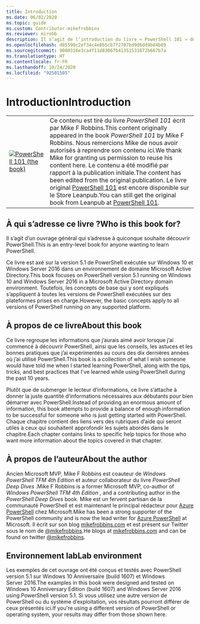 ```yaml
---
title: Introduction
ms.date: 06/02/2020
ms.topic: guide
ms.custom: Contributor-mikefrobbins
ms.reviewer: mirobb
description: Il s’agit de l’introduction du livre « PowerShell 101 » de Mike F. Robbins.
ms.openlocfilehash: d85590c2ef34c4e8b5cb7f2707bd9d6dd9b84b89
ms.sourcegitcommit: 9080316e3ca4f11d83067b41351531672b667b7a
ms.translationtype: HT
ms.contentlocale: fr-FR
ms.lasthandoff: 10/24/2020
ms.locfileid: "92501505"
---
```

# <a name="introduction"></a><span data-ttu-id="39dfa-103">Introduction</span><span class="sxs-lookup"><span data-stu-id="39dfa-103">Introduction</span></span>

<table>
  <tr><td>
  <a href="https://leanpub.com/powershell101">
  <img src="media/powershell101-150x194.png" alt="PowerShell 101 (the book)" />
  </a>
  </td>
  <td colspan=2>
<span data-ttu-id="39dfa-104">Ce contenu est tiré du livre <em>PowerShell 101</em> écrit par Mike F Robbins.</span><span class="sxs-lookup"><span data-stu-id="39dfa-104">This content originally appeared in the book <em>PowerShell 101</em> by Mike F Robbins.</span></span> <span data-ttu-id="39dfa-105">Nous remercions Mike de nous avoir autorisés à reprendre son contenu ici.</span><span class="sxs-lookup"><span data-stu-id="39dfa-105">We thank Mike for granting us permission to reuse his content here.</span></span> <span data-ttu-id="39dfa-106">Le contenu a été modifié par rapport à la publication initiale.</span><span class="sxs-lookup"><span data-stu-id="39dfa-106">The content has been edited from the original publication.</span></span> <span data-ttu-id="39dfa-107">Le livre original <a href="https://leanpub.com/powershell101">PowerShell 101</a> est encore disponible sur le Store Leanpub.</span><span class="sxs-lookup"><span data-stu-id="39dfa-107">You can still get the original book from Leanpub at <a href="https://leanpub.com/powershell101">PowerShell 101</a>.</span></span>
  </td></tr>
</table>

## <a name="who-is-this-book-for"></a><span data-ttu-id="39dfa-108">À qui s’adresse ce livre ?</span><span class="sxs-lookup"><span data-stu-id="39dfa-108">Who is this book for?</span></span>

<span data-ttu-id="39dfa-109">Il s’agit d’un ouvrage général qui s’adresse à quiconque souhaite découvrir PowerShell.</span><span class="sxs-lookup"><span data-stu-id="39dfa-109">This is an entry-level book for anyone wanting to learn PowerShell.</span></span>

<span data-ttu-id="39dfa-110">Ce livre est axé sur la version 5.1 de PowerShell exécutée sur Windows 10 et Windows Server 2016 dans un environnement de domaine Microsoft Active Directory.</span><span class="sxs-lookup"><span data-stu-id="39dfa-110">This book focuses on PowerShell version 5.1 running on Windows 10 and Windows Server 2016 in a Microsoft Active Directory domain environment.</span></span> <span data-ttu-id="39dfa-111">Toutefois, les concepts de base qui y sont expliqués s’appliquent à toutes les versions de PowerShell exécutées sur des plateformes prises en charge.</span><span class="sxs-lookup"><span data-stu-id="39dfa-111">However, the basic concepts apply to all versions of PowerShell running on any supported platform.</span></span>

## <a name="about-this-book"></a><span data-ttu-id="39dfa-112">À propos de ce livre</span><span class="sxs-lookup"><span data-stu-id="39dfa-112">About this book</span></span>

<span data-ttu-id="39dfa-113">Ce livre regroupe les informations que j’aurais aimé avoir lorsque j’ai commencé à découvrir PowerShell, ainsi que les conseils, les astuces et les bonnes pratiques que j’ai expérimentés au cours des dix dernières années où j’ai utilisé PowerShell.</span><span class="sxs-lookup"><span data-stu-id="39dfa-113">This book is a collection of what I wish someone would have told me when I started learning PowerShell, along with the tips, tricks, and best practices that I've learned while using PowerShell during the past 10 years.</span></span>

<span data-ttu-id="39dfa-114">Plutôt que de submerger le lecteur d’informations, ce livre s’attache à donner la juste quantité d’informations nécessaires aux débutants pour bien démarrer avec PowerShell.</span><span class="sxs-lookup"><span data-stu-id="39dfa-114">Instead of providing an enormous amount of information, this book attempts to provide a balance of enough information to be successful for someone who is just getting started with PowerShell.</span></span> <span data-ttu-id="39dfa-115">Chaque chapitre contient des liens vers des rubriques d’aide qui seront utiles à ceux qui souhaitent approfondir les sujets abordés dans le chapitre.</span><span class="sxs-lookup"><span data-stu-id="39dfa-115">Each chapter contains links to specific help topics for those who want more information about the topics covered in that chapter.</span></span>

## <a name="about-the-author"></a><span data-ttu-id="39dfa-116">À propos de l’auteur</span><span class="sxs-lookup"><span data-stu-id="39dfa-116">About the author</span></span>

<span data-ttu-id="39dfa-117">Ancien Microsoft MVP, Mike F Robbins est coauteur de _Windows PowerShell TFM 4th Edition_ et auteur collaborateur du livre _PowerShell Deep Dives_ .</span><span class="sxs-lookup"><span data-stu-id="39dfa-117">Mike F Robbins is a former Microsoft MVP, co-author of _Windows PowerShell TFM 4th Edition_ , and a contributing author in the _PowerShell Deep Dives_ book.</span></span> <span data-ttu-id="39dfa-118">Mike est un fervent partisan de la communauté PowerShell et est maintenant le principal rédacteur pour [Azure PowerShell][] chez Microsoft.</span><span class="sxs-lookup"><span data-stu-id="39dfa-118">Mike has been a strong supporter of the PowerShell community and is now the lead writer for [Azure PowerShell][] at Microsoft.</span></span> <span data-ttu-id="39dfa-119">Il écrit sur son blog [mikefrobbins.com][] et est présent sur Twitter sous le nom de [@mikefrobbins][].</span><span class="sxs-lookup"><span data-stu-id="39dfa-119">He blogs at [mikefrobbins.com][] and can be found on twitter [@mikefrobbins][].</span></span>

## <a name="lab-environment"></a><span data-ttu-id="39dfa-120">Environnement lab</span><span class="sxs-lookup"><span data-stu-id="39dfa-120">Lab environment</span></span>

<span data-ttu-id="39dfa-121">Les exemples de cet ouvrage ont été conçus et testés avec PowerShell version 5.1 sur Windows 10 Anniversaire (build 1607) et Windows Server 2016.</span><span class="sxs-lookup"><span data-stu-id="39dfa-121">The examples in this book were designed and tested on Windows 10 Anniversary Edition (build 1607) and Windows Server 2016 using PowerShell version 5.1.</span></span> <span data-ttu-id="39dfa-122">Si vous utilisez une autre version de PowerShell ou du système d’exploitation, vos résultats pourront différer de ceux présentés ici.</span><span class="sxs-lookup"><span data-stu-id="39dfa-122">If you're using a different version of PowerShell or operating system, your results may differ from those shown here.</span></span>

<!-- link references -->
[@mikefrobbins]: https://twitter.com/mikefrobbins
[mikefrobbins.com]: http://mikefrobbins.com/
[PowerShell 101]: https://leanpub.com/powershell101
[Azure PowerShell]: /powershell/azure
